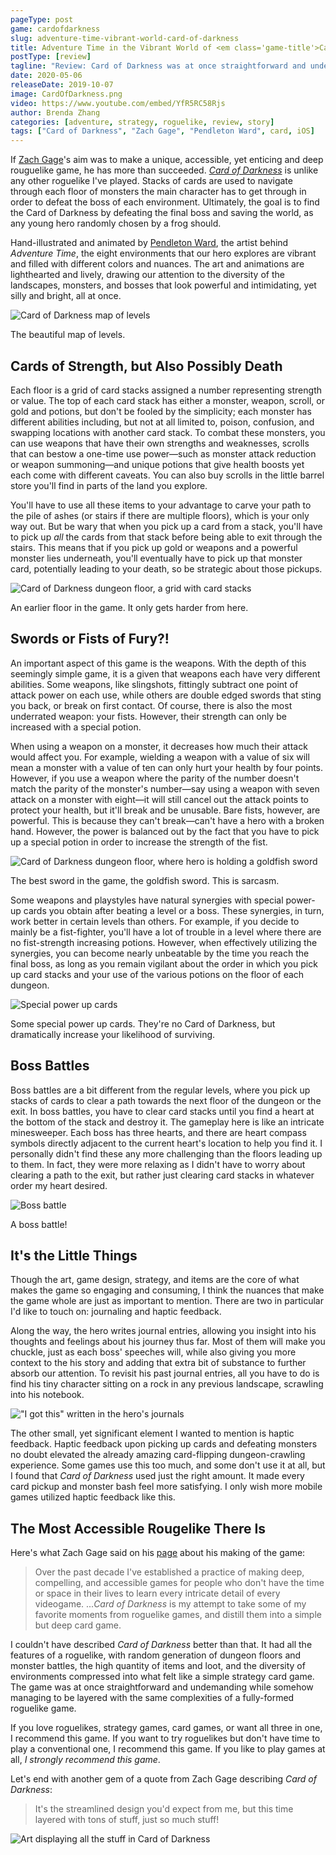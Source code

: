 ```yaml
---
pageType: post
game: cardofdarkness
slug: adventure-time-vibrant-world-card-of-darkness
title: Adventure Time in the Vibrant World of <em class='game-title'>Card of Darkness</em>
postType: [review]
tagline: "Review: Card of Darkness was at once straightforward and undemanding while somehow managing to be layered with the same complexities of a fully-formed roguelike game."
date: 2020-05-06
releaseDate: 2019-10-07
image: CardOfDarkness.png
video: https://www.youtube.com/embed/YfR5RC58Rjs
author: Brenda Zhang
categories: [adventure, strategy, roguelike, review, story]
tags: ["Card of Darkness", "Zach Gage", "Pendleton Ward", card, iOS]
---
```


If [Zach Gage](http://www.stfj.net/)'s aim was to make a unique, accessible, yet enticing and deep rouguelike game, he has more than succeeded. [_Card of Darkness_](http://www.cardofdarkness.com/) is unlike any other roguelike I've played. Stacks of cards are used to navigate through each floor of monsters the main character has to get through in order to defeat the boss of each environment. Ultimately, the goal is to find the Card of Darkness by defeating the final boss and saving the world, as any young hero randomly chosen by a frog should.

Hand-illustrated and animated by [Pendleton Ward](https://twitter.com/buenothebear), the artist behind _Adventure Time_, the eight environments that our hero explores are vibrant and filled with different colors and nuances. The art and animations are lighthearted and lively, drawing our attention to the diversity of the landscapes, monsters, and bosses that look powerful and intimidating, yet silly and bright, all at once.

![Card of Darkness map of levels][image0]

<figcaption>The beautiful map of levels.</figcaption>

## Cards of Strength, but Also Possibly Death

Each floor is a grid of card stacks assigned a number representing strength or value. The top of each card stack has either a monster, weapon, scroll, or gold and potions, but don't be fooled by the simplicity; each monster has different abilities including, but not at all limited to, poison, confusion, and swapping locations with another card stack. To combat these monsters, you can use weapons that have their own strengths and weaknesses, scrolls that can bestow a one-time use power—such as monster attack reduction or weapon summoning—and unique potions that give health boosts yet each come with different caveats. You can also buy scrolls in the little barrel store you'll find in parts of the land you explore.

You'll have to use all these items to your advantage to carve your path to the pile of ashes (or stairs if there are multiple floors), which is your only way out. But be wary that when you pick up a card from a stack, you'll have to pick up _all_ the cards from that stack before being able to exit through the stairs. This means that if you pick up gold or weapons and a powerful monster lies underneath, you'll eventually have to pick up that monster card, potentially leading to your death, so be strategic about those pickups.

![Card of Darkness dungeon floor, a grid with card stacks][image1]

<figcaption>An earlier floor in the game. It only gets harder from here.</figcaption>

## Swords or Fists of Fury?!

An important aspect of this game is the weapons. With the depth of this seemingly simple game, it is a given that weapons each have very different abilities. Some weapons, like slingshots, fittingly subtract one point of attack power on each use, while others are double edged swords that sting you back, or break on first contact. Of course, there is also the most underrated weapon: your fists. However, their strength can only be increased with a special potion.

When using a weapon on a monster, it decreases how much their attack would affect you. For example, wielding a weapon with a value of six will mean a monster with a value of ten can only hurt your health by four points. However, if you use a weapon where the parity of the number doesn't match the parity of the monster's number—say using a weapon with seven attack on a monster with eight—it will still cancel out the attack points to protect your health, but it'll break and be unusable. Bare fists, however, are powerful. This is because they can't break—can't have a hero with a broken hand. However, the power is balanced out by the fact that you have to pick up a special potion in order to increase the strength of the fist.

![Card of Darkness dungeon floor, where hero is holding a goldfish sword][image2]

<figcaption>The best sword in the game, the goldfish sword. This is sarcasm.</figcaption>

Some weapons and playstyles have natural synergies with special power-up cards you obtain after beating a level or a boss. These synergies, in turn, work better in certain levels than others. For example, if you decide to mainly be a fist-fighter, you'll have a lot of trouble in a level where there are no fist-strength increasing potions. However, when effectively utilizing the synergies, you can become nearly unbeatable by the time you reach the final boss, as long as you remain vigilant about the order in which you pick up card stacks and your use of the various potions on the floor of each dungeon.

![Special power up cards][image3]

<figcaption>Some special power up cards. They're no Card of Darkness, but dramatically increase your likelihood of surviving.</figcaption>

## Boss Battles

Boss battles are a bit different from the regular levels, where you pick up stacks of cards to clear a path towards the next floor of the dungeon or the exit. In boss battles, you have to clear card stacks until you find a heart at the bottom of the stack and destroy it. The gameplay here is like an intricate minesweeper. Each boss has three hearts, and there are heart compass symbols directly adjacent to the current heart's location to help you find it. I personally didn't find these any more challenging than the floors leading up to them. In fact, they were more relaxing as I didn't have to worry about clearing a path to the exit, but rather just clearing card stacks in whatever order my heart desired.

![Boss battle][image4]

<figcaption>A boss battle!</figcaption>

## It's the Little Things

Though the art, game design, strategy, and items are the core of what makes the game so engaging and consuming, I think the nuances that make the game whole are just as important to mention. There are two in particular I'd like to touch on: journaling and haptic feedback.

Along the way, the hero writes journal entries, allowing you insight into his thoughts and feelings about his journey thus far. Most of them will make you chuckle, just as each boss' speeches will, while also giving you more context to the his story and adding that extra bit of substance to further absorb our attention. To revisit his past journal entries, all you have to do is find his tiny character sitting on a rock in any previous landscape, scrawling into his notebook.

!["I got this" written in the hero's journals][image5]

The other small, yet significant element I wanted to mention is haptic feedback. Haptic feedback upon picking up cards and defeating monsters no doubt elevated the already amazing card-flipping dungeon-crawling experience. Some games use this too much, and some don't use it at all, but I found that _Card of Darkness_ used just the right amount. It made every card pickup and monster bash feel more satisfying. I only wish more mobile games utilized haptic feedback like this.

## The Most Accessible Rougelike There Is

Here's what Zach Gage said on his [page](http://www.stfj.net/index2.php?year=2019&project=art/2019/Card%20of%20Darkness) about his making of the game:

> Over the past decade I've established a practice of making deep, compelling, and accessible games for people who don't have the time or space in their lives to learn every intricate detail of every videogame. ..._Card of Darkness_ is my attempt to take some of my favorite moments from roguelike games, and distill them into a simple but deep card game.

I couldn't have described _Card of Darkness_ better than that. It had all the features of a roguelike, with random generation of dungeon floors and monster battles, the high quantity of items and loot, and the diversity of environments compressed into what felt like a simple strategy card game. The game was at once straightforward and undemanding while somehow managing to be layered with the same complexities of a fully-formed roguelike game.

If you love roguelikes, strategy games, card games, or want all three in one, I recommend this game. If you want to try roguelikes but don't have time to play a conventional one, I recommend this game. If you like to play games at all, _I strongly recommend this game_.

Let's end with another gem of a quote from Zach Gage describing _Card of Darkness_:

> It's the streamlined design you'd expect from me, but this time layered with tons of stuff, just so much stuff!

![Art displaying all the stuff in Card of Darkness][image6]

[image0]: ../../../images/post/cardofdarkness/CardOfDarkness0.png
[image1]: ../../../images/post/cardofdarkness/CardOfDarkness1.png
[image2]: ../../../images/post/cardofdarkness/CardOfDarkness2.png
[image3]: ../../../images/post/cardofdarkness/CardOfDarkness3.png
[image4]: ../../../images/post/cardofdarkness/CardOfDarkness4.png
[image5]: ../../../images/post/cardofdarkness/CardOfDarkness5.png
[image6]: ../../../images/post/cardofdarkness/CardOfDarkness6.png
